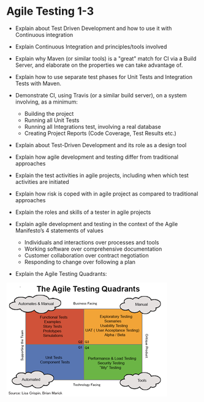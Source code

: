# Agile Testing 1-3

- Explain about Test Driven Development and how to use it with Continuous integration
- Explain Continuous Integration and principles/tools involved 
- Explain why Maven (or similar tools) is a "great" match for CI via a Build Server, and elaborate on the properties we can take advantage of.
- Explain how to use separate test phases for Unit Tests and Integration Tests with Maven.
- Demonstrate CI, using Travis (or a similar build server), on a system involving, as a minimum:
	- Building the project
	- Running all Unit Tests 
	- Running all Integrations test, involving a real database
	- Creating Project Reports (Code Coverage, Test Results etc.)
 
- Explain about Test-Driven Development  and its role as a design tool
- Explain how agile development and testing differ from traditional approaches
- Explain the test activities in agile projects, including when which test activities are initiated
- Explain how risk is coped with in agile project as compared to traditional approaches
- Explain the roles and skills of a tester in agile projects
- Explain agile development and testing in the context of the Agile Manifesto’s 4 statements of values
	- Individuals and interactions 	over processes and tools 
	- Working software 		over comprehensive documentation 
	- Customer collaboration 		over contract negotiation 
	- Responding to change 		over following a plan

- Explain the Agile Testing Quadrants:

![the agile testing quadrants](/week-9-11/the-agile-testing-quadrant.png)